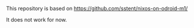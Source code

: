 This repository is based on https://github.com/sstent/nixos-on-odroid-m1/

It does not work for now.

